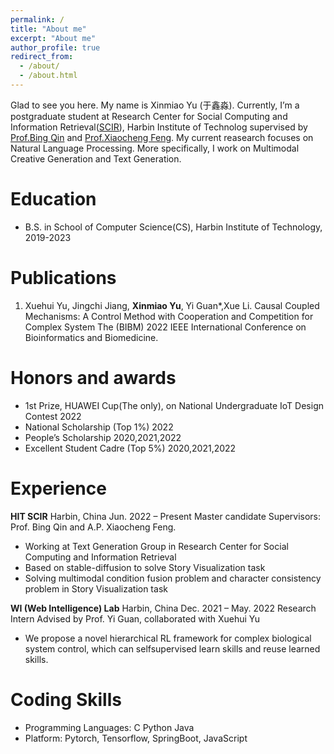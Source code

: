 ```yaml
---
permalink: /
title: "About me"
excerpt: "About me"
author_profile: true
redirect_from: 
  - /about/
  - /about.html
---
```


Glad to see you here. My name is Xinmiao Yu (于鑫淼). Currently, I’m a postgraduate student at Research Center for Social Computing and Information Retrieval([SCIR](http://ir.hit.edu.cn/)), Harbin Institute of Technolog supervised by [Prof.Bing Qin](http://ir.hit.edu.cn/~qinb/) and [Prof.Xiaocheng Feng](http://ir.hit.edu.cn/~xcfeng/). My current reasearch focuses on Natural Language Processing. More specifically, I work on Multimodal Creative Generation and Text Generation.

Education
======
- B.S. in School of Computer Science(CS), Harbin Institute of Technology, 2019-2023


Publications
======
1. Xuehui Yu, Jingchi Jiang, **Xinmiao Yu**, Yi Guan*,Xue Li. Causal Coupled Mechanisms: A Control Method with Cooperation and Competition for Complex System The (BIBM) 2022 IEEE International Conference on Bioinformatics and Biomedicine.


Honors and awards
======
- 1st Prize, HUAWEI Cup(The only), on National Undergraduate IoT Design Contest <span>2022</span>
- National Scholarship (Top 1%) <span align="right">2022</span>
- People’s Scholarship <span align="right">2020,2021,2022</span>
- Excellent Student Cadre (Top 5%) <span>2020,2021,2022</span>

Experience
=====
**HIT SCIR** Harbin, China Jun. 2022 – Present 
Master candidate Supervisors: Prof. Bing Qin and A.P. Xiaocheng Feng.
- Working at Text Generation Group in Research Center for Social Computing and Information Retrieval
- Based on stable-diffusion to solve Story Visualization task
- Solving multimodal condition fusion problem and character consistency problem in Story Visualization task

**WI (Web Intelligence) Lab** Harbin, China Dec. 2021 – May. 2022
Research Intern
Advised by Prof. Yi Guan, collaborated with Xuehui Yu
- We propose a novel hierarchical RL framework for complex biological system control, which can selfsupervised learn skills and reuse learned skills.

Coding Skills
=====
- Programming Languages: C Python Java
- Platform: Pytorch, Tensorflow, SpringBoot, JavaScript


